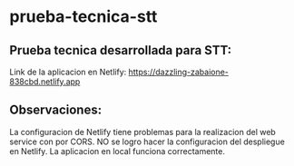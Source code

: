 # prueba-tecnica-stt

## Prueba tecnica desarrollada para STT: 

Link de la aplicacion en Netlify: https://dazzling-zabaione-838cbd.netlify.app

## Observaciones: 

La configuracion de Netlify tiene problemas para la realizacion del web service con 
por CORS. NO se logro hacer la configuracion del despliegue en Netlify. La aplicacion
en local funciona correctamente. 
